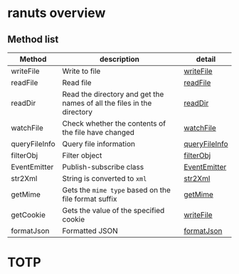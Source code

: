 # ranuts overview

## Method list

| Method        | description                                                            | detail                               |
| ------------- | ---------------------------------------------------------------------- | ------------------------------------ |
| writeFile     | Write to file                                                          | [writeFile](./file/write_file.md)    |
| readFile      | Read file                                                              | [readFile](./file/read_file.md)      |
| readDir       | Read the directory and get the names of all the files in the directory | [readDir](./file/read_dir.md)        |
| watchFile     | Check whether the contents of the file have changed                    | [watchFile](./file/watch_file.md)    |
| queryFileInfo | Query file information                                                 | [queryFileInfo](./file/file_info.md) |
| filterObj     | Filter object                                                          | [filterObj](./utils/filter_obj.md)   |
| EventEmitter  | Publish-subscribe class                                                | [EventEmitter](./mode/subscribe.md)  |
| str2Xml       | String is converted to `xml`                                           | [str2Xml](./utils/str2xml.md)        |
| getMime       | Gets the `mime type` based on the file format suffix                   | [getMime](./mime_type/mime_type.md)  |
| getCookie     | Gets the value of the specified cookie                                 | [writeFile](./utils/get_cookie.md)   |
| formatJson    | Formatted JSON                                                         | [formatJson](./utils/format_json.md) |

# TOTP

<TOTP />
